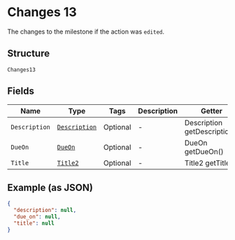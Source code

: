 
# Changes 13

The changes to the milestone if the action was `edited`.

## Structure

`Changes13`

## Fields

| Name | Type | Tags | Description | Getter | Setter |
|  --- | --- | --- | --- | --- | --- |
| `Description` | [`Description`](../../doc/models/description.md) | Optional | - | Description getDescription() | setDescription(Description description) |
| `DueOn` | [`DueOn`](../../doc/models/due-on.md) | Optional | - | DueOn getDueOn() | setDueOn(DueOn dueOn) |
| `Title` | [`Title2`](../../doc/models/title-2.md) | Optional | - | Title2 getTitle() | setTitle(Title2 title) |

## Example (as JSON)

```json
{
  "description": null,
  "due_on": null,
  "title": null
}
```

